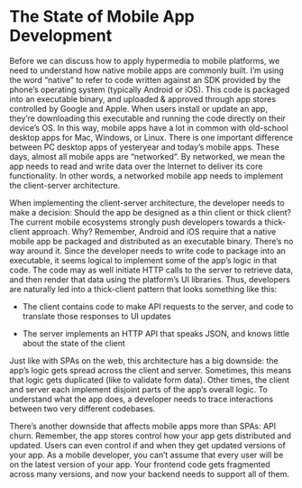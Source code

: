 # The State of Mobile App Development

Before we can discuss how to apply hypermedia to mobile platforms, we need to understand how native mobile apps are commonly built. I’m using the word “native” to refer to code written against an SDK provided by the phone’s operating system (typically Android or iOS). This code is packaged into an executable binary, and uploaded & approved through app stores controlled by Google and Apple. When users install or update an app, they’re downloading this executable and running the code directly on their device’s OS. In this way, mobile apps have a lot in common with old-school desktop apps for Mac, Windows, or Linux. There is one important difference between PC desktop apps of yesteryear and today’s mobile apps. These days, almost all mobile apps are “networked”. By networked, we mean the app needs to read and write data over the Internet to deliver its core functionality. In other words, a networked mobile app needs to implement the client-server architecture.

When implementing the client-server architecture, the developer needs to make a decision: Should the app be designed as a thin client or thick client? The current mobile ecosystems strongly push developers towards a thick-client approach. Why? Remember, Android and iOS require that a native mobile app be packaged and distributed as an executable binary. There’s no way around it. Since the developer needs to write code to package into an executable, it seems logical to implement some of the app’s logic in that code. The code may as well initiate HTTP calls to the server to retrieve data, and then render that data using the platform’s UI libraries. Thus, developers are naturally led into a thick-client pattern that looks something like this:

*   The client contains code to make API requests to the server, and code to translate those responses to UI updates
    
*   The server implements an HTTP API that speaks JSON, and knows little about the state of the client
    

Just like with SPAs on the web, this architecture has a big downside: the app’s logic gets spread across the client and server. Sometimes, this means that logic gets duplicated (like to validate form data). Other times, the client and server each implement disjoint parts of the app’s overall logic. To understand what the app does, a developer needs to trace interactions between two very different codebases.

There’s another downside that affects mobile apps more than SPAs: API churn. Remember, the app stores control how your app gets distributed and updated. Users can even control if and when they get updated versions of your app. As a mobile developer, you can’t assume that every user will be on the latest version of your app. Your frontend code gets fragmented across many versions, and now your backend needs to support all of them.